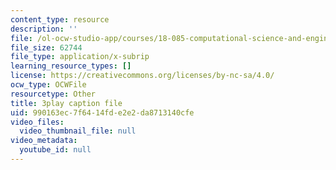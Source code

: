 ```yaml
---
content_type: resource
description: ''
file: /ol-ocw-studio-app/courses/18-085-computational-science-and-engineering-i-fall-2008/990163ec7f6414fde2e2da8713140cfe_28tqrlZSMhk.srt
file_size: 62744
file_type: application/x-subrip
learning_resource_types: []
license: https://creativecommons.org/licenses/by-nc-sa/4.0/
ocw_type: OCWFile
resourcetype: Other
title: 3play caption file
uid: 990163ec-7f64-14fd-e2e2-da8713140cfe
video_files:
  video_thumbnail_file: null
video_metadata:
  youtube_id: null
---
```

